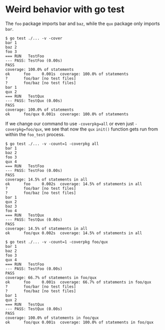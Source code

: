 # Weird behavior with go test

The `foo` package imports bar and `baz`, while the `qux` package only imports `bar`.

```
$ go test ./... -v -cover
bar 1
baz 2
foo 3
=== RUN   TestFoo
--- PASS: TestFoo (0.00s)
PASS
coverage: 100.0% of statements
ok      foo     0.001s  coverage: 100.0% of statements
?       foo/bar [no test files]
?       foo/baz [no test files]
bar 1
qux 2
=== RUN   TestQux
--- PASS: TestQux (0.00s)
PASS
coverage: 100.0% of statements
ok      foo/qux 0.001s  coverage: 100.0% of statements
```

If we change our command to use `-coverpkg=all` or even just
`-coverpkg=foo/qux`, we see that now the `qux` `init()` function gets run from
within the `foo_test` process.

```
$ go test ./... -v -count=1 -coverpkg all
bar 1
baz 2
foo 3
qux 4
=== RUN   TestFoo
--- PASS: TestFoo (0.00s)
PASS
coverage: 14.5% of statements in all
ok      foo     0.002s  coverage: 14.5% of statements in all
?       foo/bar [no test files]
?       foo/baz [no test files]
bar 1
qux 2
baz 3
foo 4
=== RUN   TestQux
--- PASS: TestQux (0.00s)
PASS
coverage: 14.5% of statements in all
ok      foo/qux 0.002s  coverage: 14.5% of statements in all
```

```
$ go test ./... -v -count=1 -coverpkg foo/qux
bar 1
baz 2
foo 3
qux 4
=== RUN   TestFoo
--- PASS: TestFoo (0.00s)
PASS
coverage: 66.7% of statements in foo/qux
ok      foo     0.001s  coverage: 66.7% of statements in foo/qux
?       foo/bar [no test files]
?       foo/baz [no test files]
bar 1
qux 2
=== RUN   TestQux
--- PASS: TestQux (0.00s)
PASS
coverage: 100.0% of statements in foo/qux
ok      foo/qux 0.001s  coverage: 100.0% of statements in foo/qux
```
